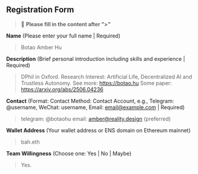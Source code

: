 ## Registration Form

> 📝 **Please fill in the content after ">"**

**Name** (Please enter your full name | Required)
> Botao Amber Hu

**Description** (Brief personal introduction including skills and experience | Required)
> DPhil in Oxford. Research Interest: Artificial Life, Decentralized AI and Trustless Autonomy. See more: https://botao.hu  Some paper: https://arxiv.org/abs/2506.04236

**Contact** (Format: Contact Method: Contact Account, e.g., Telegram: @username, WeChat: username, Email: email@example.com | Required)
> telegram: @botaohu  email: amber@reality.design (preferred) 

**Wallet Address** (Your wallet address or ENS domain on Ethereum mainnet)
> bah.eth

**Team Willingness** (Choose one: Yes | No | Maybe)
> Yes. 